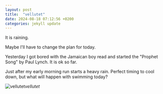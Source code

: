 ```yaml
---
layout: post
title:  "vellutet"
date: 2024-08-18 07:12:56 +0200
categories: jekyll update
---
```


It is raining.   

Maybe I'll have to change the plan for today.   

Yesterday I got bored with the Jamaican boy read and started the "Prophet Song" by Paul Lynch. It is ok so far.   

Just after my early morning run starts a heavy rain. Perfect timing to cool down, but what will happen with swimming today?


![vellutet]()*vellutet*&nbsp;



[jekyll-docs]: https://jekyllrb.com/docs/home
[jekyll-gh]:   https://github.com/jekyll/jekyll
[jekyll-talk]: https://talk.jekyllrb.com/
